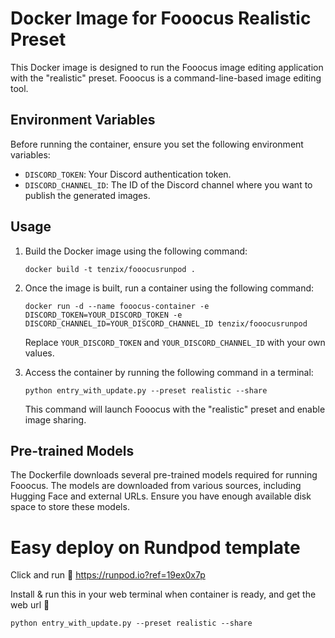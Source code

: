 # Docker Image for Fooocus Realistic Preset

This Docker image is designed to run the Fooocus image editing application with the "realistic" preset. Fooocus is a command-line-based image editing tool.

## Environment Variables

Before running the container, ensure you set the following environment variables:

- `DISCORD_TOKEN`: Your Discord authentication token.
- `DISCORD_CHANNEL_ID`: The ID of the Discord channel where you want to publish the generated images.

## Usage

1. Build the Docker image using the following command:

   ```
   docker build -t tenzix/fooocusrunpod .
   ```

2. Once the image is built, run a container using the following command:

   ```
   docker run -d --name fooocus-container -e DISCORD_TOKEN=YOUR_DISCORD_TOKEN -e DISCORD_CHANNEL_ID=YOUR_DISCORD_CHANNEL_ID tenzix/fooocusrunpod
   ```

   Replace `YOUR_DISCORD_TOKEN` and `YOUR_DISCORD_CHANNEL_ID` with your own values.

3. Access the container by running the following command in a terminal:

   ```
   python entry_with_update.py --preset realistic --share
   ```

   This command will launch Fooocus with the "realistic" preset and enable image sharing.

## Pre-trained Models

The Dockerfile downloads several pre-trained models required for running Fooocus. The models are downloaded from various sources, including Hugging Face and external URLs. Ensure you have enough available disk space to store these models.

# Easy deploy on Rundpod template 
Click and run 🚀 https://runpod.io?ref=19ex0x7p

Install & run this in your web terminal when container is ready, and get the web url 🔗
```
python entry_with_update.py --preset realistic --share
```
